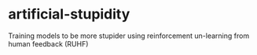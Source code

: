 # artificial-stupidity
Training models to be more stupider using reinforcement un-learning from human feedback (RUHF)
